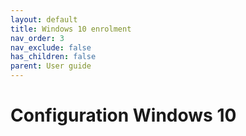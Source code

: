 ```yaml
---
layout: default
title: Windows 10 enrolment
nav_order: 3
nav_exclude: false
has_children: false
parent: User guide
---
```


# Configuration Windows 10